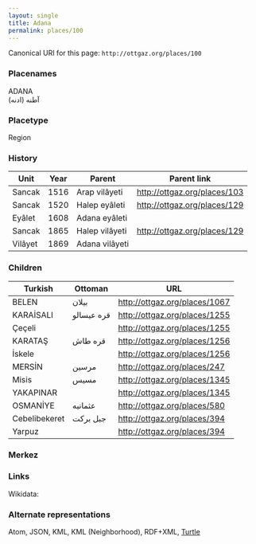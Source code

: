 ```yaml
---
layout: single
title: Adana
permalink: places/100
---
```


Canonical URI for this page:
`http://ottgaz.org/places/100`

### Placenames
ADANA	
آطنه (ادنه)							

### Placetype				
Region			
			
### History	
	
Unit|Year|Parent|Parent link
---|---|---|--- 
Sancak|1516|Arap vilâyeti|<http://ottgaz.org/places/103>	
Sancak|1520|Halep eyâleti|<http://ottgaz.org/places/129>
Eyâlet|1608|Adana eyâleti|
Sancak|1865|Halep vilâyeti|<http://ottgaz.org/places/129>
Vilâyet|1869|Adana vilâyeti|	

### Children

Turkish|Ottoman|URL
---|---|---
BELEN|بيلان|<http://ottgaz.org/places/1067>
KARAİSALI|قره عيسالو|<http://ottgaz.org/places/1255>
Çeçeli||<http://ottgaz.org/places/1255>
KARATAŞ|قره طاش|<http://ottgaz.org/places/1256>
İskele||<http://ottgaz.org/places/1256>
MERSİN|مرسين|<http://ottgaz.org/places/247>
Misis|مسيس|<http://ottgaz.org/places/1345>
YAKAPINAR||<http://ottgaz.org/places/1345>
OSMANİYE|عثمانيه|<http://ottgaz.org/places/580>
Cebelibekeret|جبل برکت|<http://ottgaz.org/places/394>
Yarpuz||<http://ottgaz.org/places/394>

### Merkez

### Links
Wikidata: 

### Alternate representations
Atom, JSON, KML, KML (Neighborhood), RDF+XML, [Turtle](http://ottgaz.org/places/100.ttl)
